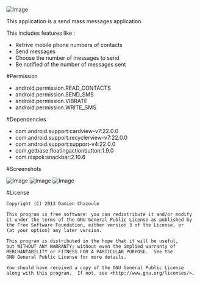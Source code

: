 ![Image](https://raw.githubusercontent.com/MrDoomy/OverFlow/master/dev/images/overflow.png)

This application is a send mass messages application.

This includes features like :
- Retrive mobile phone numbers of contacts
- Send messages
- Choose the number of messages to send
- Be notified of the number of messages sent

#Permission

- android.permission.READ_CONTACTS
- android.permission.SEND_SMS
- android.permission.VIBRATE
- android.permission.WRITE_SMS

#Dependencies

- com.android.support:cardview-v7:22.0.0
- com.android.support:recyclerview-v7:22.0.0
- com.android.support:support-v4:22.0.0
- com.getbase:floatingactionbutton:1.9.0
- com.nispok:snackbar:2.10.6

#Screenshots

![Image](https://raw.githubusercontent.com/MrDoomy/OverFlow/master/dev/screenshots/hammerhead_1_small.png)
![Image](https://raw.githubusercontent.com/MrDoomy/OverFlow/master/dev/screenshots/hammerhead_2_small.png)
![Image](https://raw.githubusercontent.com/MrDoomy/OverFlow/master/dev/screenshots/hammerhead_3_small.png)

#License

    Copyright (C) 2013 Damien Chazoule

    This program is free software: you can redistribute it and/or modify
    it under the terms of the GNU General Public License as published by
    the Free Software Foundation, either version 3 of the License, or
    (at your option) any later version.

    This program is distributed in the hope that it will be useful,
    but WITHOUT ANY WARRANTY; without even the implied warranty of
    MERCHANTABILITY or FITNESS FOR A PARTICULAR PURPOSE.  See the
    GNU General Public License for more details.

    You should have received a copy of the GNU General Public License
    along with this program.  If not, see <http://www.gnu.org/licenses/>.
